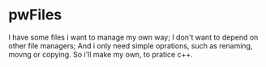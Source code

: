 # pwFiles
I have some files i want to manage my own way;
I don't want to depend on other file managers;
And i only need simple oprations, such as renaming, movng or copying.
So i'll make my own, to pratice c++.
